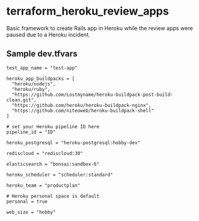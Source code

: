 # terraform_heroku_review_apps
Basic framework to create Rails app in Heroku while the review apps were paused due to a Heroku incident.
## Sample dev.tfvars

```
test_app_name = "test-app"

heroku_app_buildpacks = [
  "heroku/nodejs",
  "heroku/ruby",
  "https://github.com/Lostmyname/heroku-buildpack-post-build-clean.git",
  "https://github.com/heroku/heroku-buildpack-nginx",
  "https://github.com/niteoweb/heroku-buildpack-shell"
]

# set your Heroku pipeline ID here
pipeline_id = "ID"

heroku_postgresql = "heroku-postgresql:hobby-dev"

rediscloud = "rediscloud:30"

elasticsearch = "bonsai:sandbox-6"

heroku_scheduler = "scheduler:standard"

heroku_team = "productplan"

# Heroku personal space is default
personal = true

web_size = "hobby"
```
